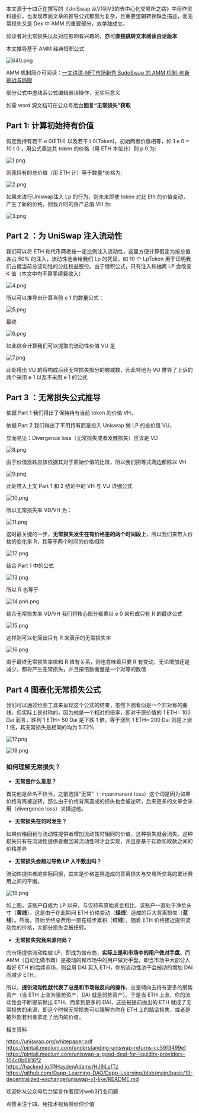 本文源于十四正在撰写的《UniSwap 从V1到V3的去中心化交易所之路》中用作资料援引，也发现市面文章的推导公式都颇为复杂，且重要逻辑转换缺乏描述，而无常损失又是 Dex 中 AMM 的重要部分，故单独成文。

如读者对无常损失以及对应影响有兴趣的，**亦可直接跳转文末阅读白话版本**

本文推导基于 AMM 经典恒积公式


![640.png](https://img.learnblockchain.cn/attachments/2023/01/skfdAV5I63c9f1238dd76.png)

AMM 机制简介可阅读：[一文讲清-NFT市场新秀 SudoSwap 的 AMM 机制-创新挑战与局限](https://mp.weixin.qq.com/s?__biz=MzIyMTQ5MTg5Mw==&mid=2247483943&idx=1&sn=fe2caeb811f3aa5adfe9dc5a3a6d3367&chksm=e83aa5fddf4d2ceb6dd5c978aa209fd36f4ac2917718aaa094016292f9ec038b2c733547936b&scene=21#wechat_redirect)

部分公式中虚线系公式编辑器误操作，无实际意义

如需 word 源文档可在公众号后台**回复“无常损失”获取**

## Part 1: 计算初始持有价值
假定我持有若干 e 0(ETH) 以及若干 t 0(Token)，初始两者价值相等，如 1 e 0 = 10 t 0 ，用公式表达其 token 的价格（用 ETH 本位计）则 p 0 为:



![1.png](https://img.learnblockchain.cn/attachments/2023/01/FPd8maGO63c9f15e14217.png)




则我持有的总价值（用 ETH 计）等于数量*价格为:


![2.png](https://img.learnblockchain.cn/attachments/2023/01/p9Zo7eMk63c9f16451a8d.png)

如果未进行Uniswap注入 Lp 的行为，则未来即使 token 对比 Eth 的价值变动，产生了新的价格，则我介时的资产总值 VH 为:


![3.png](https://img.learnblockchain.cn/attachments/2023/01/jiQ39FNZ63c9f16b1e289.png)

## Part 2 ：为 UniSwap 注入流动性
我们可以将 ETH 和代币两者按一定比例注入流动性，这里方便计算假定为按总值各占 50% 的注入，流动性池会给我们 Lp 的凭证，如 10 个 LpToken 用于证明我们占据当前总流动性的分红权益股份。由于恒积公式，只有注入和抽离 LP 会改变 K 值（本文中均不算手续费收入）

![4.png](https://img.learnblockchain.cn/attachments/2023/01/h8lSUwHW63c9f17631ecc.png)


所以可以推导出计算当前 e 1 的数量公式：



![5.png](https://img.learnblockchain.cn/attachments/2023/01/ZQNCUTAp63c9f17e47511.png)




最终


![6.png](https://img.learnblockchain.cn/attachments/2023/01/1aoode0q63c9f186ae30f.png)



如此综合计算我们可以提取的流动性价值 VU 是


![7.png](https://img.learnblockchain.cn/attachments/2023/01/p17mFr5063c9f18d889d6.png)

此处得出 VU 的将构成后续无常损失部分的被减数，因此特地为 VU 推导了上诉的两个采用 e 1 以及不采用 e 1 的公式

## Part 3 ：无常损失公式推导
依据 Part 1 我们得出了保持持有当前 token 的价值 VH，

依据 Part 2 我们得出了不用持有而是投入 Uniswap 做 LP 的总价值 VU，

显而易见：Divergence loss（无常损失或者发散损失）应该是 VD


![8.png](https://img.learnblockchain.cn/attachments/2023/01/HTXP4p7k63c9f19bed1f6.png)

由于价值涨跌应该依据其对于原始价值的比值，所以我们把等式两边都除以 VH


![9.png](https://img.learnblockchain.cn/attachments/2023/01/keZHmbiJ63c9f1a285fdf.png)

此处带入上文 Part 1 和 2 结论中的 VH 与 VU 详细公式


![10.png](https://img.learnblockchain.cn/attachments/2023/01/9pycw9Dn63c9f1aabc47c.png)

所以无常损失率 VD/VH  为：

![11.png](https://img.learnblockchain.cn/attachments/2023/01/PXjbzLhs63c9f1b197f1a.png)


这时最关键的一步，**无常损失发生在有价格差的两个时间段上**，所以我们来带入价格的变化率 R，其等于两个时间的价格相除

![12.png](https://img.learnblockchain.cn/attachments/2023/01/qogqThMw63c9f1c27dacb.png)


结合 Part 1 中的公式


![13.png](https://img.learnblockchain.cn/attachments/2023/01/LTHc5eqv63c9f1cac42d4.png)

所以 R 也等于

![14.pnh.png](https://img.learnblockchain.cn/attachments/2023/01/9SqnCsPL63c9f1d149e27.png)


结合无常损失率 VD/VH  我们将核心部分都乘以 e 0 来形成只有 R 的最终公式


![15.png](https://img.learnblockchain.cn/attachments/2023/01/VB6BqvW463c9f1d969a21.png)

这样则可以化简出只有 R 来表示的无常损失率


![16.png](https://img.learnblockchain.cn/attachments/2023/01/geTr0NeG63c9f1e3706be.png)

由于最终无常损失率值和 R 值有关系，则也意味着只要 R 有变动，无论增加还是减少，都将产生无常损失，并且按倍数衡量是一个对等的数值

## Part 4 图表化无常损失公式
我们可以通过绘图工具来呈现这个公式的结果，虽然下图看似是一个非对称的曲线，但实际上是对称的，因为他是一个相对的倍率，即对于原价值的 1 ETH= 100 Dai 而言，跌到 1 ETH= 50 Dai 是下跌 1 倍，等于涨到 1 ETH= 200 Dai 则是上涨 1 倍，其无常损失是相同的均为 5.72% 

![17.png](https://img.learnblockchain.cn/attachments/2023/01/iCvuA83h63c9f1f298b3a.png)

![18.png](https://img.learnblockchain.cn/attachments/2023/01/DirTxg7c63c9f1f29b8a9.png)




### 如何理解无常损失？

- **无常是什么意思？**

首先他是命名不恰当，之前选择“无常”（ impermanent loss）这个词是因为如果价格背离被逆转，那么由于价格背离造成的损失也会被逆转，后来更多的文章会采用（divergence loss）来描述他。

- **无常损失在何时发生？**

如果价格回到与流动性提供者增加流动性时相同的价值，这种损失就会消失。这种损失只有在流动性提供者撤回其流动性时才会实现，并且是基于存款和取款之间的价格差异

- **无常损失会超过导致 LP 入不敷出吗？**

流动性提供者的实际回报，其实是价格差异造成的背离损失与交易所交易的累计费用之间的平衡。


![19.png](https://img.learnblockchain.cn/attachments/2023/01/YvHruM5x63c9f2215df1f.png)

如上图，该账户自成为 LP 以来，与仅持有原始资金相比，该账户一直处于净负头寸（**黄线**）。这是由于在此期间 ETH 价格变动（**绿线**）造成的巨大背离损失（**蓝线**）。然而，自始至终总费用一直在稳步累积（**红线**）。随着 ETH 价格接近提供流动性的价格，大部分损失会被扭转。

- **无常损失究竟来源何处？**

向市场提供流动性做 LP，即成为做市商，**实际上是和市场中的用户做对手盘**。而 AMM（自动化做市商）是被动的和市场中的用户做对手盘，即当市场中大部分人看好 ETH 的后续市场，则会用 DAI 买入 ETH，你的流动性池子会被动的增加 DAI 而减少 ETH。

所以，**提供流动性就代表了总是和市场做反向的操作**，总是倾向去持有更多的弱势资产（当 ETH 上涨为强势资产，DAI 就是弱势资产）。于是当 ETH 上涨，你的流动性会不断提前抛出 ETH，而拿到更多的 DAI，这些被提前抛出的 ETH 就成了无常损失的来源，即这个时候无常损失可以理解为你在 ETH 上的踏空损失，或者是被外部套利者拿走了池内的价值。



相关资料

https://uniswap.org/whitepaper.pdf<br>
https://pintail.medium.com/understanding-uniswap-returns-cc59f3499ef<br>
https://pintail.medium.com/uniswap-a-good-deal-for-liquidity-providers-104c0b6816f2 <br>
https://hackmd.io/@HaydenAdams/HJ9jLsfTz<br>
https://github.com/Dapp-Learning-DAO/Dapp-Learning/blob/main/basic/13-decentralized-exchange/uniswap-v1-like/README.md<br>



欢迎你从公众号后台留言作者探讨web3行业问题

点赞关注十四，用技术视角带给你价值

